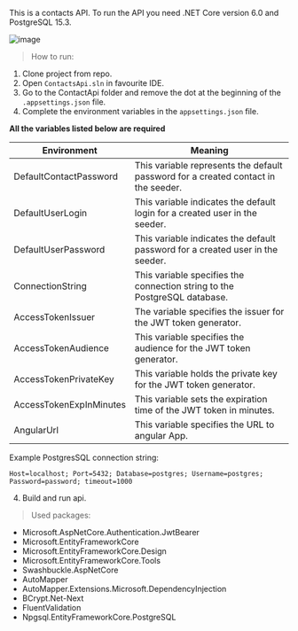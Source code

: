 This is a contacts API. To run the API you need .NET Core version 6.0 and PostgreSQL 15.3.

![image](https://github.com/arekbor/contacts-api/assets/86869559/410d8050-a59d-4d2b-95ba-857835b550b1)

>How to run:
1. Clone project from repo.
2. Open `ContactsApi.sln` in favourite IDE.
3. Go to the ContactApi folder and remove the dot at the beginning of the `.appsettings.json` file.
4. Complete the environment variables in the `appsettings.json` file.

**All the variables listed below are required**

| Environment | Meaning |
| ------- | --- |
| DefaultContactPassword | This variable represents the default password for a created contact in the seeder. |
| DefaultUserLogin | This variable indicates the default login for a created user in the seeder. |
| DefaultUserPassword | This variable indicates the default password for a created user in the seeder. |
| ConnectionString | This variable specifies the connection string to the PostgreSQL database. |
| AccessTokenIssuer | The variable specifies the issuer for the JWT token generator. |
| AccessTokenAudience | This variable specifies the audience for the JWT token generator. |
| AccessTokenPrivateKey | This variable holds the private key for the JWT token generator. |
| AccessTokenExpInMinutes | This variable sets the expiration time of the JWT token in minutes. |
| AngularUrl | This variable specifies the URL to angular App. |

Example PostgresSQL connection string:
```
Host=localhost; Port=5432; Database=postgres; Username=postgres; Password=password; timeout=1000
```
4. Build and run api.

>Used packages:
- Microsoft.AspNetCore.Authentication.JwtBearer
- Microsoft.EntityFrameworkCore
- Microsoft.EntityFrameworkCore.Design
- Microsoft.EntityFrameworkCore.Tools
- Swashbuckle.AspNetCore
- AutoMapper
- AutoMapper.Extensions.Microsoft.DependencyInjection
- BCrypt.Net-Next
- FluentValidation
- Npgsql.EntityFrameworkCore.PostgreSQL

